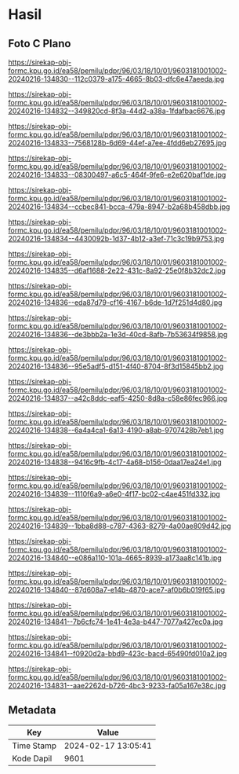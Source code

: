 # Hasil

## Foto C Plano

https://sirekap-obj-formc.kpu.go.id/ea58/pemilu/pdpr/96/03/18/10/01/9603181001002-20240216-134830--112c0379-a175-4665-8b03-dfc6e47aeeda.jpg

https://sirekap-obj-formc.kpu.go.id/ea58/pemilu/pdpr/96/03/18/10/01/9603181001002-20240216-134832--349820cd-8f3a-44d2-a38a-1fdafbac6676.jpg

https://sirekap-obj-formc.kpu.go.id/ea58/pemilu/pdpr/96/03/18/10/01/9603181001002-20240216-134833--7568128b-6d69-44ef-a7ee-4fdd6eb27695.jpg

https://sirekap-obj-formc.kpu.go.id/ea58/pemilu/pdpr/96/03/18/10/01/9603181001002-20240216-134833--08300497-a6c5-464f-9fe6-e2e620baf1de.jpg

https://sirekap-obj-formc.kpu.go.id/ea58/pemilu/pdpr/96/03/18/10/01/9603181001002-20240216-134834--ccbec841-bcca-479a-8947-b2a68b458dbb.jpg

https://sirekap-obj-formc.kpu.go.id/ea58/pemilu/pdpr/96/03/18/10/01/9603181001002-20240216-134834--4430092b-1d37-4b12-a3ef-71c3c19b9753.jpg

https://sirekap-obj-formc.kpu.go.id/ea58/pemilu/pdpr/96/03/18/10/01/9603181001002-20240216-134835--d6af1688-2e22-431c-8a92-25e0f8b32dc2.jpg

https://sirekap-obj-formc.kpu.go.id/ea58/pemilu/pdpr/96/03/18/10/01/9603181001002-20240216-134836--eda87d79-cf16-4167-b6de-1d7f251d4d80.jpg

https://sirekap-obj-formc.kpu.go.id/ea58/pemilu/pdpr/96/03/18/10/01/9603181001002-20240216-134836--de3bbb2a-1e3d-40cd-8afb-7b53634f9858.jpg

https://sirekap-obj-formc.kpu.go.id/ea58/pemilu/pdpr/96/03/18/10/01/9603181001002-20240216-134836--95e5adf5-d151-4f40-8704-8f3d15845bb2.jpg

https://sirekap-obj-formc.kpu.go.id/ea58/pemilu/pdpr/96/03/18/10/01/9603181001002-20240216-134837--a42c8ddc-eaf5-4250-8d8a-c58e86fec966.jpg

https://sirekap-obj-formc.kpu.go.id/ea58/pemilu/pdpr/96/03/18/10/01/9603181001002-20240216-134838--6a4a4ca1-6a13-4190-a8ab-9707428b7eb1.jpg

https://sirekap-obj-formc.kpu.go.id/ea58/pemilu/pdpr/96/03/18/10/01/9603181001002-20240216-134838--9416c9fb-4c17-4a68-b156-0daa17ea24e1.jpg

https://sirekap-obj-formc.kpu.go.id/ea58/pemilu/pdpr/96/03/18/10/01/9603181001002-20240216-134839--1110f6a9-a6e0-4f17-bc02-c4ae451fd332.jpg

https://sirekap-obj-formc.kpu.go.id/ea58/pemilu/pdpr/96/03/18/10/01/9603181001002-20240216-134839--1bba8d88-c787-4363-8279-4a00ae809d42.jpg

https://sirekap-obj-formc.kpu.go.id/ea58/pemilu/pdpr/96/03/18/10/01/9603181001002-20240216-134840--e086a110-101a-4665-8939-a173aa8c141b.jpg

https://sirekap-obj-formc.kpu.go.id/ea58/pemilu/pdpr/96/03/18/10/01/9603181001002-20240216-134840--87d608a7-e14b-4870-ace7-af0b6b019f65.jpg

https://sirekap-obj-formc.kpu.go.id/ea58/pemilu/pdpr/96/03/18/10/01/9603181001002-20240216-134841--7b6cfc74-1e41-4e3a-b447-7077a427ec0a.jpg

https://sirekap-obj-formc.kpu.go.id/ea58/pemilu/pdpr/96/03/18/10/01/9603181001002-20240216-134841--f0920d2a-bbd9-423c-bacd-65490fd010a2.jpg

https://sirekap-obj-formc.kpu.go.id/ea58/pemilu/pdpr/96/03/18/10/01/9603181001002-20240216-134831--aae2262d-b726-4bc3-9233-fa05a167e38c.jpg


## Metadata

| Key        | Value               |
| ---------- | ------------------- |
| Time Stamp | 2024-02-17 13:05:41 |
| Kode Dapil | 9601                |



